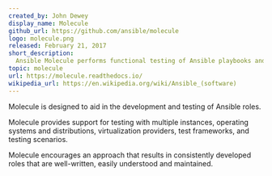 ```yaml
---
created_by: John Dewey
display_name: Molecule
github_url: https://github.com/ansible/molecule
logo: molecule.png
released: February 21, 2017
short_description:
  Ansible Molecule performs functional testing of Ansible playbooks and roles.
topic: molecule
url: https://molecule.readthedocs.io/
wikipedia_url: https://en.wikipedia.org/wiki/Ansible_(software)
---
```


Molecule is designed to aid in the development and testing of Ansible roles.

Molecule provides support for testing with multiple instances, operating systems
and distributions, virtualization providers, test frameworks, and testing
scenarios.

Molecule encourages an approach that results in consistently developed roles
that are well-written, easily understood and maintained.
